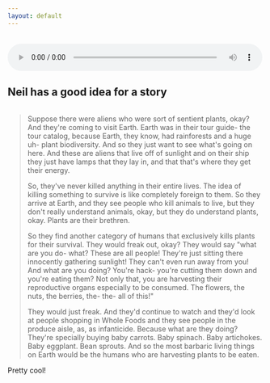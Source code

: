 ```yaml
---
layout: default
---
```


<style>
    figure {
        margin:32px 0;
    }
    audio {
        width: 100%
    }
</style>

<figure>
    <audio
        controls
        src="/assets/audio/neil.mp3">
            <a href="/assets/audio/neil.mp3">
                Download audio
            </a>
    </audio>
    <figcaption><h2>Neil has a good idea for a story</h2></figcaption>
</figure>

> Suppose there were aliens who were sort of sentient plants, okay? And they're coming to visit Earth. Earth was in their tour guide- the tour catalog, because Earth, they know, had rainforests and a huge uh- plant biodiversity. And so they just want to see what's going on here. And these are aliens that live off of sunlight and on their ship they just have lamps that they lay in, and that that's where they get their energy.
>
> So, they've never killed anything in their entire lives. The idea of killing something to survive is like completely foreign to them. So they arrive at Earth, and they see people who kill animals to live, but they don't really understand animals, okay, but they do understand plants, okay. Plants are their brethren.
>
> So they find another category of humans that exclusively kills plants for their survival. They would freak out, okay? They would say "what are you do- what? These are all people! They're just sitting there innocently gathering sunlight! They can't even run away from you! And what are you doing? You're hack- you're cutting them down and you're eating them? Not only that, you are harvesting their reproductive organs especially to be consumed. The flowers, the nuts, the berries, the- the- all of this!"
>
> They would just freak. And they'd continue to watch and they'd look at people shopping in Whole Foods and they see people in the produce aisle, as, as infanticide. Because what are they doing? They're specially buying baby carrots. Baby spinach. Baby artichokes. Baby eggplant. Bean sprouts. And so the most barbaric living things on Earth would be the humans who are harvesting plants to be eaten.

Pretty cool!
